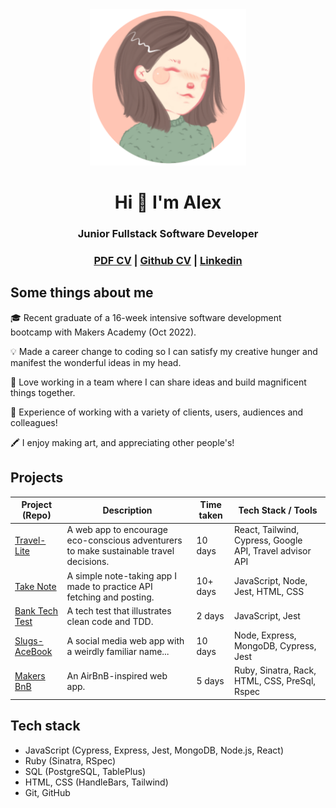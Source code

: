 <div align="center">

<img src="alexicon.png" alt="me" width="250"/>

# Hi 👋 I'm Alex
### Junior Fullstack Software Developer
### [PDF CV]() | [Github CV](https://github.com/alexandrashelley/CV) | [Linkedin](https://www.linkedin.com/in/alexandra-shelley-022a15148/)</div>

## Some things about me
<p>🎓 Recent graduate of a 16-week intensive software development bootcamp with Makers Academy (Oct 2022).</p>
<p>💡 Made a career change to coding so I can satisfy my creative hunger and manifest the wonderful ideas in my head.</p>
<p>🫶 Love working in a team where I can share ideas and build magnificent things together.</p>
<p>👤 Experience of working with a variety of clients, users, audiences and colleagues!</p>
<p>🖍️ I enjoy making art, and appreciating other people's!

## Projects

| Project (Repo)                | Description                  | Time taken                     | Tech Stack / Tools             |
| ----------------------------- | ---------------------------- | ------------------------------ | ------------------------------ |
| [Travel-Lite](https://github.com/Curtis-Turk/Travel-lite) | A web app to encourage eco-conscious adventurers to make sustainable travel decisions. | 10 days | React, Tailwind, Cypress, Google API, Travel advisor API |
| [Take Note](https://github.com/alexandrashelley/take-note) | A simple note-taking app I made to practice API fetching and posting. | 10+ days | JavaScript, Node, Jest, HTML, CSS | 
| [Bank Tech Test](https://github.com/alexandrashelley/bank-tech-test) | A tech test that illustrates clean code and TDD. | 2 days | JavaScript, Jest | 
| [Slugs-AceBook](https://github.com/naomischlosser/acebook-node-slugs)| A social media web app with a weirdly familiar name... | 10 days | Node, Express, MongoDB, Cypress, Jest |
| [Makers BnB](https://github.com/Curtis-Turk/makersbnb-ruby-seed) | An AirBnB-inspired web app. | 5 days | Ruby, Sinatra, Rack, HTML, CSS, PreSql, Rspec |  

## Tech stack
- JavaScript (Cypress, Express, Jest, MongoDB, Node.js, React)
- Ruby (Sinatra, RSpec)
- SQL (PostgreSQL, TablePlus)
- HTML, CSS (HandleBars, Tailwind)
- Git, GitHub

